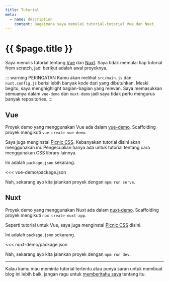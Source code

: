 ```yaml
---
title: Tutorial
meta:
  - name: description
    content: Bagaimana saya memulai tutorial-tutorial Vue dan Nuxt.
---
```


# {{ $page.title }}

Saya menulis tutorial tentang [Vue](https://vuejs.org/) dan [Nuxt](https://nuxtjs.org/). Saya tidak memulai tiap tutorial from scratch, jadi berikut adalah awal proyeknya.

::: warning PERINGATAN
Kamu akan melihat `src/main.js` dan `nuxt.config.js` berisi lebih banyak kode dari yang dibutuhkan. Meski begitu, saya menghighlight bagian-bagian yang relevan. Saya memasukkan semuanya dalam `vue-demo` dan `nuxt-demo` jadi saya tidak perlu mengurus banyak repositories.
:::

## Vue

Proyek demo yang menggunakan Vue ada dalam [vue-demo](https://github.com/yasminzy/blog/tree/master/vue-demo). Scaffolding proyek mengikuti `vue create vue-demo`.

Saya juga menginstal [Picnic CSS](https://github.com/franciscop/picnic). Kebanyakan tutorial disini akan menggunakan ini. Pengecualian hanya ada untuk tutorial tentang cara menggunakan CSS library lainnya.

Ini adalah `package.json` sekarang.

<<< vue-demo/package.json

Nah, sekarang ayo kita jalankan proyek dengan `npm run serve`.

## Nuxt

Proyek demo yang menggunakan Nuxt ada dalam [nuxt-demo](https://github.com/yasminzy/blog/tree/master/nuxt-demo). Scaffolding proyek mengikuti `npx create-nuxt-app`.

Seperti tutorial untuk Vue, saya juga menginstal [Picnic CSS](https://github.com/franciscop/picnic) disini.

Ini adalah `package.json` sekarang.

<<< nuxt-demo/package.json

Nah, sekarang ayo kita jalankan proyek dengan `npm run dev`.

---

Kalau kamu mau meminta tutorial tertentu atau punya saran untuk membuat blog ini lebih baik, jangan ragu untuk [memberitahu saya](mailto:yasmin@yasminzy.com) tentang itu.
